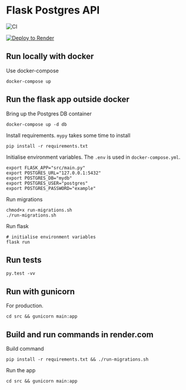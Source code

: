# Flask Postgres API

![CI](https://github.com/ardydedase/flask-postgres-api/workflows/CI/badge.svg?branch=master)

[![Deploy to Render](https://render.com/images/deploy-to-render-button.svg)](https://render.com/deploy)

## Run locally with docker

Use docker-compose
```
docker-compose up
```

## Run the flask app outside docker

Bring up the Postgres DB container
```
docker-compose up -d db
```

Install requirements.
`mypy` takes some time to install
```
pip install -r requirements.txt
```

Initialise environment variables. The `.env` is used in `docker-compose.yml`.
```
export FLASK_APP="src/main.py"
export POSTGRES_URL="127.0.0.1:5432"
export POSTGRES_DB="mydb"
export POSTGRES_USER="postgres"
export POSTGRES_PASSWORD="example"
```

Run migrations
```
chmod+x run-migrations.sh
./run-migrations.sh
```

Run flask
```
# initialise environment variables
flask run
```

## Run tests

```
py.test -vv
```


## Run with gunicorn
For production.
```
cd src && gunicorn main:app
```

## Build and run commands in render.com

Build command
```
pip install -r requirements.txt && ./run-migrations.sh
```

Run the app
```
cd src && gunicorn main:app
```